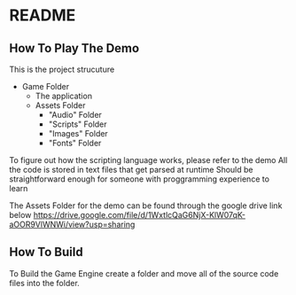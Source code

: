 <h1>README</h1>

<h2>How To Play The Demo</h2>

This is the project strucuture

- Game Folder
  - The application
  - Assets Folder
      - "Audio" Folder
      - "Scripts" Folder
      - "Images" Folder
      - "Fonts" Folder

To figure out how the scripting language works, please refer to the demo
All the code is stored in text files that get parsed at runtime
Should be straightforward enough for someone with proggramming experience to learn

The Assets Folder for the demo can be found through the google drive link below
https://drive.google.com/file/d/1WxtlcQaG6NjX-KlW07qK-aOOR9VlWNWi/view?usp=sharing

<h2>How To Build</h2>

To Build the Game Engine create a folder and move all of the source code files into the folder.
